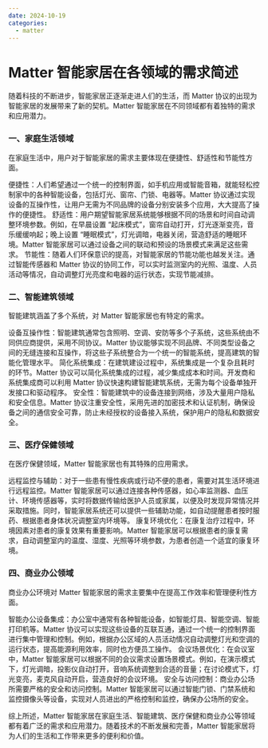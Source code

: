 ```yaml
---
date: 2024-10-19
categories:
  - matter
---
```


# Matter 智能家居在各领域的需求简述

随着科技的不断进步，智能家居正逐渐走进人们的生活，而 Matter 协议的出现为智能家居的发展带来了新的契机。Matter 智能家居在不同领域都有着独特的需求和应用潜力。
<!-- more -->
### 一、家庭生活领域

在家庭生活中，用户对于智能家居的需求主要体现在便捷性、舒适性和节能性方面。

便捷性：人们希望通过一个统一的控制界面，如手机应用或智能音箱，就能轻松控制家中的各种智能设备，包括灯光、窗帘、门锁、电器等。Matter 协议通过实现设备的互操作性，让用户无需为不同品牌的设备分别安装多个应用，大大提高了操作的便捷性。
舒适性：用户期望智能家居系统能够根据不同的场景和时间自动调整环境参数。例如，在早晨设置 “起床模式”，窗帘自动打开，灯光逐渐变亮，音乐缓缓响起；晚上设置 “睡眠模式”，灯光调暗，电器关闭，营造舒适的睡眠环境。Matter 智能家居可以通过设备之间的联动和预设的场景模式来满足这些需求。
节能性：随着人们环保意识的提高，对智能家居的节能功能也越发关注。通过智能传感器和 Matter 协议的协同工作，可以实时监测室内的光照、温度、人员活动等情况，自动调整灯光亮度和电器的运行状态，实现节能减排。

### 二、智能建筑领域

智能建筑涵盖了多个系统，对 Matter 智能家居也有特定的需求。

设备互操作性：智能建筑通常包含照明、空调、安防等多个子系统，这些系统由不同供应商提供，采用不同协议。Matter 协议能够实现不同品牌、不同类型设备之间的无缝连接和互操作，将这些子系统整合为一个统一的智能系统，提高建筑的智能化管理水平。
简化系统集成：在建筑建设过程中，系统集成是一个复杂且耗时的环节。Matter 协议可以简化系统集成的过程，减少集成成本和时间。开发商和系统集成商可以利用 Matter 协议快速构建智能建筑系统，无需为每个设备单独开发接口和驱动程序。
安全性：智能建筑中的设备连接到网络，涉及大量用户隐私和安全信息。Matter 协议注重安全性，采用先进的加密技术和认证机制，确保设备之间的通信安全可靠，防止未经授权的设备接入系统，保护用户的隐私和数据安全。

### 三、医疗保健领域

在医疗保健领域，Matter 智能家居也有其特殊的应用需求。

远程监控与辅助：对于一些患有慢性疾病或行动不便的患者，需要对其生活环境进行远程监控。Matter 智能家居可以通过连接各种传感器，如心率监测器、血压计、环境传感器等，实时将数据传输给医护人员或家属，以便及时发现异常情况并采取措施。同时，智能家居系统还可以提供一些辅助功能，如自动提醒患者按时服药、根据患者身体状况调整室内环境等。
康复环境优化：在康复治疗过程中，环境因素对患者的康复效果有重要影响。Matter 智能家居可以根据患者的康复需求，自动调整室内的温度、湿度、光照等环境参数，为患者创造一个适宜的康复环境。

### 四、商业办公领域

商业办公环境对 Matter 智能家居的需求主要集中在提高工作效率和管理便利性方面。

智能办公设备集成：办公室中通常有各种智能设备，如智能灯具、智能空调、智能打印机等。Matter 协议可以实现这些设备的互联互通，通过一个统一的控制界面进行集中管理和控制。例如，根据办公区域的人员活动情况自动调整灯光和空调的运行状态，提高能源利用效率，同时也方便员工操作。
会议场景优化：在会议室中，Matter 智能家居可以根据不同的会议需求设置场景模式。例如，在演示模式下，灯光调暗，投影仪自动打开，音响系统调整到合适的音量；在讨论模式下，灯光变亮，麦克风自动开启，营造良好的会议环境。
安全与访问控制：商业办公场所需要严格的安全和访问控制。Matter 智能家居可以通过智能门锁、门禁系统和监控摄像头等设备，实现对人员进出的严格控制和监控，确保办公场所的安全。

综上所述，Matter 智能家居在家庭生活、智能建筑、医疗保健和商业办公等领域都有着广泛的需求和应用潜力。随着技术的不断发展和完善，Matter 智能家居将为人们的生活和工作带来更多的便利和价值。